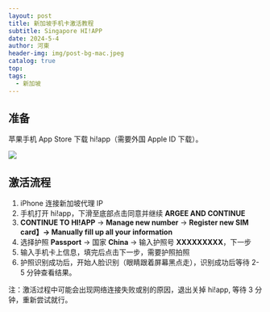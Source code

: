 ```yaml
---
layout: post
title: 新加坡手机卡激活教程
subtitle: Singapore HI!APP
date: 2024-5-4
author: 河東
header-img: img/post-bg-mac.jpeg
catalog: true
top: 
tags:
  - 新加坡
---
```



## 准备
苹果手机 App Store 下载 hi!app（需要外国 Apple ID 下载）。

![](https://i.imgur.com/KqhV44U.jpg)

## 激活流程
1. iPhone 连接新加坡代理 IP
2. 手机打开 hi!app，下滑至底部点击同意并继续 **ARGEE AND CONTINUE**
3. **CONTINUE TO HI!APP** → **Manage new number** → **Register new SIM card】→ Manually fill up all your information**
4. 选择护照 **Passport** → 国家 **China** → 输入护照号 **XXXXXXXXX**，下一步
5. 输入手机卡上信息，填完后点击下一步，需要护照拍照
6. 护照识别成功后，开始人脸识别（眼睛跟着屏幕黑点走），识别成功后等待 2-5 分钟查看结果。

注：激活过程中可能会出现网络连接失败或别的原因，退出关掉 hi!app, 等待 3 分钟，重新尝试就行。 

